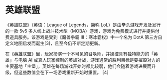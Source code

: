 # 英雄联盟

《英雄联盟》（英语：League of Legends，简称 LoL）是由拳头游戏开发及发行的一款 5v5 多人线上战斗技术型（MOBA）游戏，游戏为免费模式进行并提供付费道具服务。该游戏是受到《魔兽争霸 III：寒冰霸权》中一个名为 DotA 第三方自定义地图启发而诞生[3]，且至今仍不断定期更新。

在《英雄联盟》里，玩家扮演一个不可见的召唤师，并操控具有独特能力的「英雄」与电脑 AI 或真人玩家控制的英雄对战，游戏通常的胜利目标是要摧毁对方的主要基地「主堡」，英雄在每场游戏开始时都比较弱，他们会随着游戏进展而升级，但这些数值会在下一场游戏重新开始时重置。 [4]
